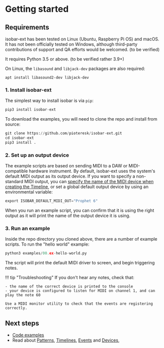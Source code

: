 # Getting started

## Requirements

isobar-ext has been tested on Linux (Ubuntu, Raspberry Pi OS) and macOS. It has not been officially tested on Windows, although third-party contributions of support and QA efforts would be welcomed. (to be verified)

It requires Python 3.5 or above. (to be verified rather 3.9+)

On Linux, the `libasound` and `libjack-dev` packages are also required:

```
apt install libasound2-dev libjack-dev
```

### 1. Install isobar-ext

The simplest way to install isobar is via `pip`:

```python
pip3 install isobar-ext
```

To download the examples, you will need to clone the repo and install from source:

```python
git clone https://github.com/pioteresk/isobar-ext.git
cd isobar-ext
pip3 install .
```

### 2. Set up an output device

The example scripts are based on sending MIDI to a DAW or MIDI-compatible hardware instrument.
By default, isobar-ext uses the system's default MIDI output as its output device.
If you want to specify a non-standard MIDI output, you can [specify the name of the MIDI device when creating the Timeline](devices/midi.md), or set a global default output device by using an environmental variable:

```python
export ISOBAR_DEFAULT_MIDI_OUT="Prophet 6"
```

When you run an example script, you can confirm that it is using the right output as it will print the name of the output device it is using.

### 3. Run an example

Inside the repo directory you cloned above, there are a number of example scripts.
To run the "hello world" example:

```python
python3 examples/00.ex-hello-world.py
``` 

The script will print the default MIDI driver to screen, and begin triggering notes.

!!! tip "Troubleshooting"
    If you don't hear any notes, check that:
    
    - the name of the correct device is printed to the console
    - your device is configured to listen for MIDI on channel 1, and can play the note 60
    
    Use a MIDI monitor utility to check that the events are registering correctly.

## Next steps

- [Code examples](https://github.com/piotereks/isobar-ext/tree/master/examples)
- Read about [Patterns](patterns/index.md), [Timelines](timelines/index.md), [Events](events/index.md) and [Devices](devices/index.md),
